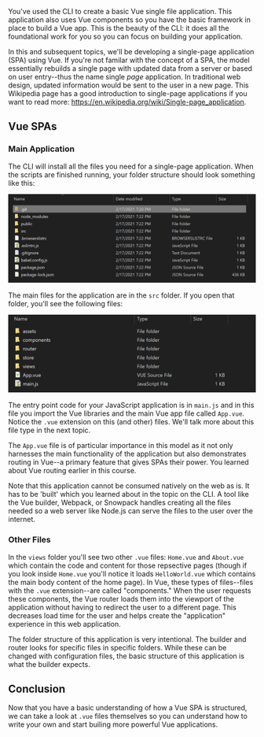 You've used the CLI to create a basic Vue single file application. This application also uses Vue components so you have the basic framework in place to build a Vue app. This is the beauty of the CLI: it does all the foundational work for you so you can focus on building your application.

In this and subsequent topics, we'll be developing a single-page application (SPA) using Vue. If you're not familar with the concept of a SPA, the model essentially rebuilds a single page with updated data from a server or based on user entry--thus the name single *page* application. In traditional web design, updated information would be sent to the user in a new page. This Wikipedia page has a good introduction to single-page applications if you want to read more: https://en.wikipedia.org/wiki/Single-page_application.

## Vue SPAs

### Main Application

The CLI will install all the files you need for a single-page application. When the scripts are finished running, your folder structure should look something like this:

![Screenshot showing the File Explorer on a Windows computer. The Explorer window shows the file structure of the application the command line interface installed. ](media/Vue-SPA_01.png)

The main files for the application are in the `src` folder. If you open that folder, you'll see the following files:

![Screenshot showing the File Explorer on a Windows computer. The Explorer window shows the contents of the src folder. ](media/Vue-SPA_02.png)

The entry point code for your JavaScript application is in `main.js` and in this file you import the Vue libraries and the main Vue app file called `App.vue`. Notice the `.vue` extension on this (and other) files. We'll talk more about this file type in the next topic. 

The `App.vue` file is of particular importance in this model as it not only harnesses the main functionality of the application but also demonstrates routing in Vue--a primary feature that gives SPAs their power. You learned about Vue routing earlier in this course.

Note that this application cannot be consumed natively on the web as is. It has to be 'built' which you learned about in the topic on the CLI. A tool like the Vue builder, Webpack, or Snowpack handles creating all the files needed so a web server like Node.js can serve the files to the user over the internet.

### Other Files

In the `views` folder you'll see two other `.vue` files: `Home.vue` and `About.vue` which contain the code and content for those repsective pages (though if you look inside `Home.vue` you'll notice it loads `HelloWorld.vue` which contains the main body content of the home page). In Vue, these types of files--files with the `.vue` extension--are called "components." When the user requests these components, the Vue router loads them into the viewport of the application without having to redirect the user to a different page. This decreases load time for the user and helps create the "application" experience in this web application.

The folder structure of this application is very intentional. The builder and router looks for specific files in specific folders. While these can be changed with configuration files, the basic structure of this application is what the builder expects. 

## Conclusion

Now that you have a basic understanding of how a Vue SPA is structured, we can take a look at `.vue` files themselves so you can understand how to write your own and start builing more powerful Vue applications.
